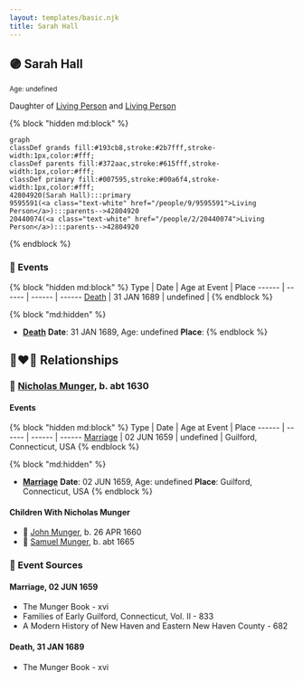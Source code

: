 ```yaml
---
layout: templates/basic.njk
title: Sarah Hall
---
```

## 🟣 Sarah Hall
<small>Age: undefined</small>

Daughter of [Living Person](/people/2/20440074) and [Living Person](/people/9/9595591)

{% block "hidden md:block" %}
```mermaid
graph
classDef grands fill:#193cb8,stroke:#2b7fff,stroke-width:1px,color:#fff;
classDef parents fill:#372aac,stroke:#615fff,stroke-width:1px,color:#fff;
classDef primary fill:#007595,stroke:#00a6f4,stroke-width:1px,color:#fff;
42804920(Sarah Hall):::primary
9595591(<a class="text-white" href="/people/9/9595591">Living Person</a>):::parents-->42804920
20440074(<a class="text-white" href="/people/2/20440074">Living Person</a>):::parents-->42804920
```
{% endblock %}

### 📆 Events

{% block "hidden md:block" %}
Type | Date | Age at Event | Place
------ | ------ | ------ | ------
[Death](#event-event-3) | 31 JAN 1689 | undefined |
{% endblock %}

{% block "md:hidden" %}
- **[Death](#event-event-3)**
**Date**: 31 JAN 1689, Age: undefined
**Place**:
{% endblock %}

## 👩‍❤️‍👨 Relationships

### 🔵 [Nicholas Munger](/people/4/40603656), b. abt 1630

#### Events

{% block "hidden md:block" %}
Type | Date | Age at Event | Place
------ | ------ | ------ | ------
[Marriage](#event-family-0-event-0) | 02 JUN 1659 | undefined | Guilford, Connecticut, USA
{% endblock %}

{% block "md:hidden" %}
- **[Marriage](#event-family-0-event-0)**
**Date**: 02 JUN 1659, Age: undefined
**Place**: Guilford, Connecticut, USA
{% endblock %}

#### Children With Nicholas Munger
* 🔵 [John Munger](/people/5/5748706), b. 26 APR 1660
* 🔵 [Samuel Munger](/people/5/57362828), b. abt 1665
### 📰 Event Sources

#### <a id="event-family-0-event-0"></a> Marriage, 02 JUN 1659
* The Munger Book  - xvi
* Families of Early Guilford, Connecticut, Vol. II  - 833
* A Modern History of New Haven and Eastern New Haven County  - 682
#### <a id="event-event-3"></a> Death, 31 JAN 1689
* The Munger Book  - xvi
